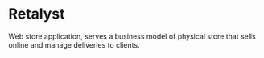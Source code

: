 # Retalyst
Web store application, serves a business model of physical store that sells online and manage deliveries to clients.
